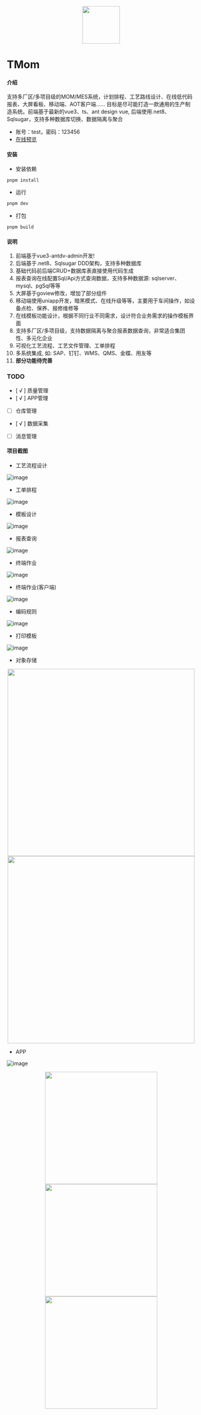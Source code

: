 
<div align=center><img src="./web/src/assets/images/logo.png" width="100"></div>

# TMom

#### 介绍
支持多厂区/多项目级的MOM/MES系统，计划排程、工艺路线设计、在线低代码报表、大屏看板、移动端、AOT客户端......
目标是尽可能打造一款通用的生产制造系统。前端基于最新的vue3、ts、ant design vue, 后端使用.net8、Sqlsugar，支持多种数据库切换、数据隔离与聚合

- 账号：test，密码：123456
- [在线预览](https://www.yefeng.club/)
  
#### 安装

- 安装依赖

```bash
pnpm install

```

- 运行

```bash
pnpm dev
```

- 打包

```bash
pnpm build
```


#### 说明

1. 前端基于vue3-antdv-admin开发!
2. 后端基于.net8、Sqlsugar DDD架构，支持多种数据库
3. 基础代码前后端CRUD+数据库表直接使用代码生成
4. 报表查询在线配置Sql/Api方式查询数据，支持多种数据源: sqlserver、mysql、pgSql等等
5. 大屏基于goview修改，增加了部分组件
6. 移动端使用uniapp开发，暗黑模式、在线升级等等，主要用于车间操作，如设备点检、保养、报修维修等
7. 在线模板功能设计，根据不同行业不同需求，设计符合业务需求的操作模板界面
8. 支持多厂区/多项目级，支持数据隔离与聚合报表数据查询，非常适合集团性、多元化企业
9. 可视化工艺流程、工艺文件管理、工单排程
10. 多系统集成, 如: SAP、钉钉、WMS、QMS、金蝶、用友等
11. **部分功能待完善**

### TODO

- [ √ ] 质量管理
- [ √ ] APP管理
- [   ] 仓库管理
- [ √ ] 数据采集
- [   ] 消息管理

#### 项目截图

- 工艺流程设计

![image](./web/src/assets/demo/1.png)

- 工单排程
  
![image](./web/src/assets/demo/2.png)

- 模板设计
  
![image](./web/src/assets/demo/3.png)

- 报表查询
  
![image](./web/src/assets/demo/11.png)

- 终端作业
  
![image](./web/src/assets/demo/6.png)

- 终端作业(客户端)
  
![image](./web/src/assets/demo/6-1.png)

- 编码规则
  
![image](./web/src/assets/demo/7.png)

- 打印模板
  
![image](./web/src/assets/demo/10.png)

- 对象存储
  
<div align=center>
   <img src="./web/src/assets/demo/9.png" width="500">
   <img src="./web/src/assets/demo/8.png" width="500">
</div>

- APP
  
![image](./web/src/assets/demo/5.png)
  
<div align=center>
   <img src="./web/src/assets/demo/app1.png" width="300">
   <img src="./web/src/assets/demo/app2.png" width="300">
   <img src="./web/src/assets/demo/app3.png" width="300">
</div>